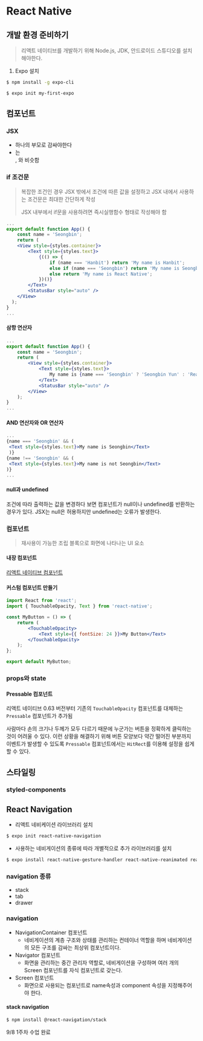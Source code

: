 # React Native

## 개발 환경 준비하기

> 리액트 네이티브를 개발하기 위해 Node.js, JDK, 안드로이드 스튜디오를 설치해야한다. 

1. Expo 설치

```bash
$ npm install -g expo-cli
```

```bash
$ expo init my-first-expo
```

## 컴포넌트

### JSX     

* 하나의 부모로 감싸야한다
* <View> 는 <div>, <Fragment> 와 비슷함

### if 조건문

> 복잡한 조건인 경우 JSX 밖에서 조건에 따른 값을 설정하고 JSX 내에서 사용하는 조건문은 최대한 간단하게 작성
>
> JSX 내부에서 if문을 사용하려면 즉시실행함수 형태로 작성해야 함

```jsx
...
export default function App() {
    const name = 'Seongbin';
    return (
    <View style={styles.container}>
    	<Text style={styles.text}>
            {(() => {
                if (name === 'Hanbit') return 'My name is Hanbit';
                else if (name === 'Seongbin') return 'My name is Seongbin';
                else return 'My name is React Native';
            })()}
        </Text>
        <StatusBar style="auto" />
    </View>
  );
}
...
```

#### 삼항 연산자

```jsx
...
export default function App() {
    const name = 'Seongbin';
    return (
    	<View style={styles.container}>
        	<Text style={styles.text}>
            	My name is {name === 'Seongbin' ? 'Seongbin Yun' : 'React Native'}
            </Text>
            <StatusBar style="auto" />
        </View>
    );
}
...
```

#### AND 연산자와 OR 연산자

```jsx
...
{name === 'Seongbin' && (
 <Text style={styles.text}>My name is Seongbin</Text>
 )}
{name !== 'Seongbin' && (
 <Text style={styles.text}>My name is not Seongbin</Text>
)}
...
```

#### null과 undefined

조건에 따라 출력하는 값을 변경하다 보면 컴포넌트가 null이나 undefined를 반환하는 경우가 있다. JSX는 null은 허용하지만 undefined는 오류가 발생한다.

### 컴포넌트

> 재사용이 가능한 조립 블록으로 화면에 나타나는 UI 요소

#### 내장 컴포넌트

[리액트 네이티브 컴포넌트](https://reactnative.dev/docs/components-and-apis)

#### 커스텀 컴포넌트 만들기

```jsx
import React from 'react';
import { TouchableOpacity, Text } from 'react-native';

const MyButton = () => {
    return (
    	<TouchableOpacity>
        	<Text style={{ fontSize: 24 }}>My Button</Text>
        </TouchableOpacity>
    );
};

export default MyButton;
```

### props와 state

#### Pressable 컴포넌트

리액트 네이티브 0.63 버전부터 기존의 `TouchableOpacity` 컴포넌트를 대체하는 `Pressable` 컴포넌트가 추가됨

사람마다 손의 크기나 두께가 모두 다르기 때문에 누군가는 버튼을 정확하게 클릭하는 것이 어려울 수 있다. 이런 상황을 해결하기 위해 버튼 모양보다 약간 떨어진 부분까지 이벤트가 발생할 수 있도록 `Pressable` 컴포넌트에서는 `HitRect`를 이용해 설정을 쉽게 할 수 있다.

## 스타일링

### styled-components

## React Navigation

* 리액트 네비케이션 라이브러리 설치

```bash
$ expo init react-native-navigation
```

* 사용하는 네비게이션의 종류에 따라 개별적으로 추가 라이브러리를 설치

```bash
$ expo install react-native-gesture-handler react-native-reanimated react-native-screens react-native-safe-area-context @react-native-community/masked-view
```

### navigation 종류

* stack
* tab
* drawer

### navigation

* NavigationContainer 컴포넌트
  * 네비게이션의 계층 구조와 상태를 관리하는 컨테이너 역할을 하며 네비게이션의 모든 구조를 감싸는 최상위 컴포넌트이다.
* Navigator 컴포넌트
  * 화면을 관리하는 중간 관리자 역할로, 네비게이션을 구성하며 여러 개의 Screen 컴포넌트를 자식 컴포넌트로 갖는다.
* Screen 컴포넌트
  * 화면으로 사용되는 컴포넌트로 name속성과 component 속성을 지정해주어야 한다.

#### stack navigation

```bash
$ npm install @react-navigation/stack
```



9/8 1주차 수업 완료
